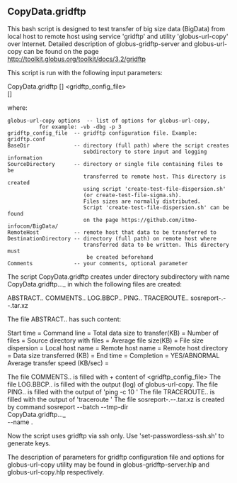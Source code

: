 CopyData.gridftp
----------------

This bash script  is designed to test transfer of big size data (BigData)
from local host to remote host using service 'gridftp'
and utility 'globus-url-copy' over Internet.
Detailed description of globus-gridftp-server and globus-url-copy can be found
on the page http://toolkit.globus.org/toolkit/docs/3.2/gridftp

This script is run with the following input parameters:

CopyData.gridftp [<globus-url-copy options>] <gridftp_config_file> \
    <BaseDir> <SourceDirectory> <RemoteHost> <DestinationDirectory> [<Comments>]

where:

    globus-url-copy options  -- list of options for globus-url-copy,
              for example: -vb -dbg -p 3
    gridftp_config_file  -- gridftp configuration file. Example: gridftp.conf
    BaseDir              -- directory (full path) where the script creates
                            subdirectory to store input and logging information
    SourceDirectory      -- directory or single file containing files to be
                            transferred to remote host. This directory is created
                            using script 'create-test-file-dispersion.sh'
                            (or create-test-file-sigma.sh).
                            Files sizes are normally distributed.
                            Script 'create-test-file-dispersion.sh' can be found
                            on the page https://github.com/itmo-infocom/BigData/
    RemoteHost           -- remote host that data to be transferred to
    DestinationDirectory -- directory (full path) on remote host where
                            transferred data to be written. This directory must
                             be created beforehand
    Comments             -- your comments, optional parameter


The script CopyData.gridftp creates under directory <BaseDir> subdirectory
with name CopyData.gridftp.<LocalHost>.<RemoteHost>.<date>_<time>
in which the following files are created:

 ABSTRACT.<LocalHost>.<RemoteHost>
 COMMENTS.<LocalHost>.<RemoteHost>
 LOG.BBCP.<LocalHost>.<RemoteHost>
 PING.<LocalHost>.<RemoteHost>
 TRACEROUTE.<LocalHost>.<RemoteHost>
 sosreport-<LocalHost>.<RemoteHost>-<date><time>-<hash>.tar.xz

The file ABSTRACT.<LocalHost>.<RemoteHost> has such content:

  Start time = <date time>
  Command line = <bbcp command line>
  Total data size to transfer(KB) = <value>
  Number of files = <value>
  Source directory with files = <value>
  Average file size(KB) = <value>
  File size dispersion = <value>
  Local host name = <value>
  Remote host name = <value>
  Remote host directory = <value>
  Data size transferred (KB) = <value>
  End time = <date time>
  Completion = YES/ABNORMAL
  Average transfer speed (KB/sec) = <value>

The file COMMENTS.<LocalHost>.<RemoteHost> is filled with <Comments> +
                                           content of <gridftp_config_file>
The file LOG.BBCP.<LocalHost>.<RemoteHost> is filled with the output (log) of
                                           globus-url-copy.
The file PING.<LocalHost>.<RemoteHost> is filled with the output of
                                           'ping -c 10 <RemoteHost>'
The file TRACEROUTE.<LocalHost>.<RemoteHost> is filled with the output of
                                           'traceroute <RemoteHost>'
The file sosreport-<LocalHost>.<RemoteHost>-<date><time>-<hash>.tar.xz is
                       created by command
sosreport --batch --tmp-dir \
           CopyData.gridftp.<LocalHost>.<RemoteHost>.<date>_<time> \
           --name <LocalHost>.<RemoteHost>

Now the script uses gridftp via ssh only. Use 'set-passwordless-ssh.sh'
to generate keys.

The description of parameters for gridftp configuration file and options
for globus-url-copy utility may be found in
globus-gridftp-server.hlp and globus-url-copy.hlp respectively.
